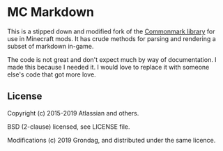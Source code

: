 MC Markdown
===============

This is a stipped down and modified fork of the [Commonmark library](https://github.com/atlassian/commonmark-java) for use in Minecraft mods.  It has crude methods for parsing and rendering a subset of markdown in-game. 

The code is not great and don't expect much by way of documentation. I made this because I needed it. I would love to replace it with someone else's code that got more love.

License
-------

Copyright (c) 2015-2019 Atlassian and others. 

BSD (2-clause) licensed, see LICENSE file.

Modifications (c) 2019 Grondag, and distributed under the same licence.

